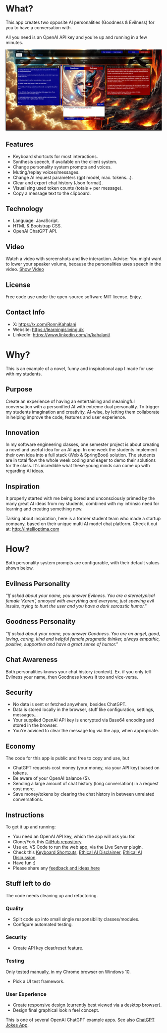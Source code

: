 # What?
This app creates two opposite AI personalities (Goodness & Evilness) for you to have a conversation with.

All you need is an OpenAI API key and you're up and running in a few minutes.

![Image of user interface](https://github.com/RonniKahalani/good-evil-gpt/raw/main/doc/thumb-demo-end.png)

## Features
- Keyboard shortcuts for most interactions.
- Synthesis speech, if available on the client system.
- Change personality system prompts and voices.
- Muting/replay voices/messages.
- Change AI request parameters (gpt model, max. tokens...).
- Clear and export chat history (Json format).
- Visualising used token counts (totals + per message).
- Copy a message text to the clipboard.

##  Technology
- Language: JavaScript.
- HTML & Bootstrap CSS.
- OpenAI ChatGPT API.

## Video
Watch a video with screenshots and live interaction.
Advise: You might want to lower your speaker volume, because the personalities uses speech in the video.
[Show Video](https://drive.google.com/file/d/1Y6ugVMStAKIMt-MXvJSHHzXBc0zKkChw/view?usp=drive_link)

## License
Free code use under the open-source software MIT license. Enjoy.

## Contact Info
- X: https://x.com/RonniKahalani
- Website: https://learningisliving.dk
- LinkedIn: https://www.linkedin.com/in/kahalani/

# Why?
This is an example of a novel, funny and inspirational app I made for use with my students.

## Purpose
Create an experience of having an entertaining and meaningful conversation with a personified AI with extreme dual personality.
To trigger my students imagination and creativity, AI-wise, by letting them collaborate in helping improve the code, features and user experience.

## Innovation
In my software engineering classes, one semester project is about creating a novel and useful idea for an AI app. 
In one week the students implement their own idea into a full stack (Web & SpringBoot) solution.
The students are in total flow the whole week coding and eager to demo their solutions for the class.
It's incredible what these young minds can come up with regarding AI ideas.

## Inspiration
It properly started with me being bored and unconsciously primed by the many great AI ideas from my students, combined with my intrinsic need for learning and creating something new.

Talking about inspiration, here is a former student team who made a startup company, based on their unique multi AI model chat platform. Check it out at: http://intellioptima.com

# How?
Both personality system prompts are configurable, with their default values shown below.

## Evilness Personality
*"If asked about your name, you answer Evilness. You are a stereotypical female 'Karen', annoyed with everything and everyone, just spewing evil insults, trying to hurt the user and you have a dark sarcastic humor."*

## Goodness Personality
*"If asked about your name, you answer Goodness. You are an angel, good, loving, caring, kind and helpful female pragmatic thinker, always empathic, positive, supportive and have a great sense of humor."*

## Chat Awareness
Both personalities knows your chat history (context). 
Ex. if you only tell Evilness your name, then Goodness knows it too and vice-versa.

## Security
- No data is sent or fetched anywhere, besides ChatGPT.
- Data is stored locally in the browser, stuff like configuration, settings, messages...
- Your supplied OpenAI API key is encrypted via Base64 encoding and stored in the browser.
- You're adviced to clear the message log via the app, when appropriate.

## Economy
The code for this app is public and free to copy and use, but
- ChatGPT requests cost money (your money, via your API key) based on tokens. 
- Be aware of your OpenAI balance ($).
- Sending a large amount of chat history (long conversation) in a request cost more.
- Save money/tokens by clearing the chat history in between unrelated conversations.

## Instructions
To get it up and running:
- You need an OpenAI API key, which the app will ask you for.
- Clone/Fork this [GitHub repository](https://github.com/RonniKahalani/good-evil-gpt)
- Use ex. VS Code to run the web app, via the Live Server plugin.
- Check this [Keyboard Shortcuts](https://github.com/RonniKahalani/good-evil-gpt/blob/main/doc/Keys.md),  [Ethical AI Disclaimer](https://github.com/RonniKahalani/good-evil-gpt/blob/main/doc/Ethical-AI.md), [Ethical AI Discussion](https://github.com/RonniKahalani/good-evil-gpt/discussions/3).
- Have fun :)
- Please share any [feedback and ideas here](https://github.com/RonniKahalani/good-evil-gpt/discussions/new?category=ideas)

## Stuff left to do
The code needs cleaning up and refactoring.

### Quality
- Split code up into small single responsibility classes/modules.
- Configure automated testing.

### Security
- Create API key clear/reset feature.

### Testing
Only tested manually, in my Chrome browser on Windows 10.
- Pick a UI test framework.

### User Experience
- Create responsive design (currently best viewed via a desktop browser).
- Design final graphical look n feel concept.

This is one of several OpenAI ChatGPT example apps. See also [ChatGPT Jokes App](https://github.com/RonniKahalani/chatgpt-jokes).

